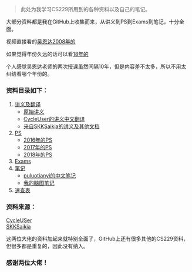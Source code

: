 
> 此处为我学习CS229所用到的各种资料以及自己的笔记。

大部分资料都是我在GitHub上收集而来，从讲义到PS到Exams到笔记，十分全面。

视频直接看的[吴恩达2008年的](https://www.bilibili.com/video/BV1xb411M7sn)

如果觉得年份久远的话可以看[18年的](https://www.bilibili.com/video/BV1JE411w7Ub)

个人感觉吴恩达老师的两次授课虽然间隔10年，但是内容差不太多，所以不用太纠结看哪个年份的。



### 资料目录如下：
1. [讲义及翻译](https://github.com/zhoucz97/CS229/tree/master/1.%E8%AE%B2%E4%B9%89%E5%8F%8A%E7%BF%BB%E8%AF%91)
   - [原始讲义](https://github.com/zhoucz97/CS229/tree/master/1.%E8%AE%B2%E4%B9%89%E5%8F%8A%E7%BF%BB%E8%AF%91/1.%E8%AF%BE%E7%A8%8B%E5%8E%9F%E5%A7%8B%E8%AE%B2%E4%B9%89)
   - [CycleUser的讲义中文翻译](https://github.com/zhoucz97/CS229/tree/master/1.%E8%AE%B2%E4%B9%89%E5%8F%8A%E7%BF%BB%E8%AF%91/2.CycluUser%E5%A4%A7%E4%BD%AC%E7%9A%84%E8%AE%B2%E4%B9%89%E4%B8%AD%E6%96%87%E7%BF%BB%E8%AF%91)
   - [来自SKKSaikia的讲义及其他文档](https://github.com/zhoucz97/CS229/tree/master/1.%E8%AE%B2%E4%B9%89%E5%8F%8A%E7%BF%BB%E8%AF%91/SKKSaikia%E5%A4%A7%E4%BD%AC%E7%9A%84%E8%AE%B2%E4%B9%89)
2. [PS](https://github.com/zhoucz97/CS229/tree/master/2.Problem-Set)
   - [2016年的PS](https://github.com/zhoucz97/CS229/tree/master/2.Problem-Set/2016)
   - [2017年的PS](https://github.com/zhoucz97/CS229/tree/master/2.Problem-Set/2017)
   - [2018年的PS](https://github.com/zhoucz97/CS229/tree/master/2.Problem-Set/2018)
3. [Exams](https://github.com/zhoucz97/CS229/tree/master/3.Exams)
4. [笔记](https://github.com/zhoucz97/CS229/tree/master/4.%E7%AC%94%E8%AE%B0)
   - [puluotianyi的中文笔记](https://github.com/zhoucz97/CS229/tree/master/4.%E7%AC%94%E8%AE%B0/puluotianyi%E7%9A%84%E4%B8%AD%E6%96%87%E7%AC%94%E8%AE%B0)
   - [我的脑图笔记](https://github.com/zhoucz97/CS229/tree/master/4.%E7%AC%94%E8%AE%B0/Zhcz%E7%9A%84CS229%E8%84%91%E5%9B%BE%E7%AC%94%E8%AE%B0)
5. [速查表](https://github.com/zhoucz97/CS229/tree/master/5.%E9%80%9F%E6%9F%A5%E8%A1%A8)


### 资料来源：

[CycleUSer](https://github.com/Kivy-CN/Stanford-CS-229-CN)  
[SKKSaikia](https://github.com/SKKSaikia/CS229_ML)

这两位大佬的资料加起来就特别全面了，GitHub上还有很多其他的CS229资料，但很多都是重复的，因此没有纳入。

### 感谢两位大佬！
